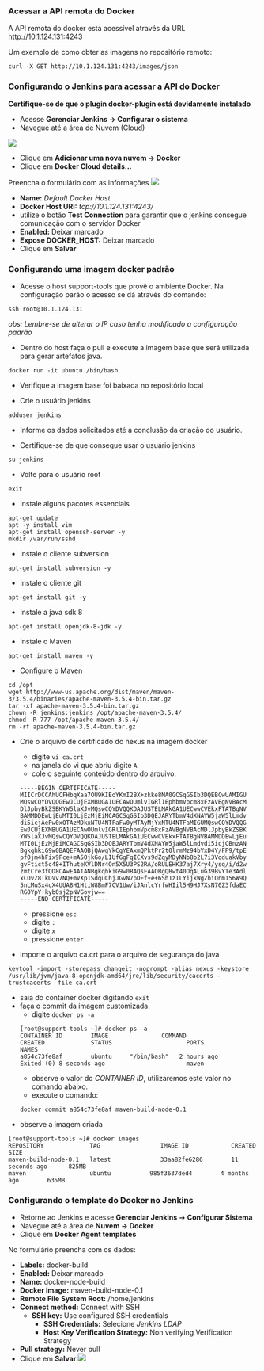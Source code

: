 ### Acessar a API remota do Docker
A API remota do docker está acessível através da URL http://10.1.124.131:4243

Um exemplo de como obter as imagens no repositório remoto:
```
curl -X GET http://10.1.124.131:4243/images/json
```

### Configurando o Jenkins para acessar a API do Docker

**Certifique-se de que o plugin docker-plugin está devidamente instalado**

- Acesse **Gerenciar Jenkins &rarr; Configurar o sistema**
- Navegue até a área de Nuvem (Cloud)

![](/images/fig67-docker.png)
- Clique em **Adicionar uma nova nuvem &rarr; Docker**
- Clique em **Docker Cloud details...**

Preencha o formulário com as informações
![](/images/fig68-docker.png)
  - **Name:** _Default Docker Host_
  - **Docker Host URI:** _tcp://10.1.124.131:4243/_
  - utilize o botão **Test Connection** para garantir que o jenkins consegue comunicação com o servidor Docker
  - **Enabled:** Deixar marcado
  - **Expose DOCKER_HOST:** Deixar marcado
  - Clique em **Salvar**

### Configurando uma imagem docker padrão
- Acesse o host support-tools que provê o ambiente Docker. Na configuração parão o acesso se dá através do comando:
```
ssh root@10.1.124.131
```
_obs: Lembre-se de alterar o IP caso tenha modificado a configuração padrão_

- Dentro do host faça o pull e execute a imagem base que será utilizada para gerar artefatos java.
```
docker run -it ubuntu /bin/bash
```
- Verifique a imagem base foi baixada no repositório local

- Crie o usuário jenkins
```
adduser jenkins
```
- Informe os dados solicitados até a conclusão da criação do usuário.

- Certifique-se de que consegue usar o usuário jenkins
```
su jenkins
```
- Volte para o usuário root
```
exit
```


- Instale alguns pacotes essenciais
```
apt-get update
apt -y install vim
apt-get install openssh-server -y
mkdir /var/run/sshd
```
- Instale o cliente subversion
```
apt-get install subversion -y
```
- Instale o cliente git
```
apt-get install git -y
```
- Instale a java sdk 8
```
apt-get install openjdk-8-jdk -y
```
- Instale o Maven
```
apt-get install maven -y
```
- Configure o Maven
```
cd /opt
wget http://www-us.apache.org/dist/maven/maven-3/3.5.4/binaries/apache-maven-3.5.4-bin.tar.gz
tar -xf apache-maven-3.5.4-bin.tar.gz
chown -R jenkins:jenkins /opt/apache-maven-3.5.4/
chmod -R 777 /opt/apache-maven-3.5.4/
rm -rf apache-maven-3.5.4-bin.tar.gz
```

- Crie o arquivo de certificado do nexus na imagem docker
  - digite `vi ca.crt`
  - na janela do vi que abriu digite `A`
  - cole o seguinte conteúdo dentro do arquivo:
  ```
  -----BEGIN CERTIFICATE-----
  MIICrDCCAhUCFHbqXaa7OU9KIEoYKmI2BX+zkke8MA0GCSqGSIb3DQEBCwUAMIGU
  MQswCQYDVQQGEwJCUjEXMBUGA1UECAwOUmlvIGRlIEphbmVpcm8xFzAVBgNVBAcM
  DlJpbyBkZSBKYW5laXJvMQswCQYDVQQKDAJUSTELMAkGA1UECwwCVEkxFTATBgNV
  BAMMDDEwLjEuMTI0LjEzMjEiMCAGCSqGSIb3DQEJARYTbmV4dXNAYW5jaW5lLmdv
  di5icjAeFw0xOTAzMDkxNTU4NTFaFw0yMTAyMjYxNTU4NTFaMIGUMQswCQYDVQQG
  EwJCUjEXMBUGA1UECAwOUmlvIGRlIEphbmVpcm8xFzAVBgNVBAcMDlJpbyBkZSBK
  YW5laXJvMQswCQYDVQQKDAJUSTELMAkGA1UECwwCVEkxFTATBgNVBAMMDDEwLjEu
  MTI0LjEzMjEiMCAGCSqGSIb3DQEJARYTbmV4dXNAYW5jaW5lLmdvdi5icjCBnzAN
  BgkqhkiG9w0BAQEFAAOBjQAwgYkCgYEAxmQPktPr2t0lrmMz94bYxD4Y/FP9/tpE
  pf0jm4hFix9Fce+mA50jkGo/LIUfGgFqICXvs9dZqyMDyNNb8b2L7i3VoduakVby
  gvFtict5c48+IThuteKVlDNr4On5X5U3PS2RA/oRULEHK37aj7Xry4/ysq/i/d2w
  zmtCre3fQD8CAwEAATANBgkqhkiG9w0BAQsFAAOBgQBwt40OqALuG39BvYTe3Adl
  xCOvZ8TkDVv7NQ+mVXp1SdquChjJGvN7pDEf+e+6Sh1zILYijkWgZhiQnm156W9Q
  5nLMuSx4cX4UUA8H1HtiW8BmF7CV1Uw/iJAnlcYrfwHIil5H9HJ7XsN70Z3fdaEC
  RG0YpY+kyb0sj2pNVGoyjw==
  -----END CERTIFICATE-----
  ```
  - pressione `esc`
  - digite `:`
  - digite `x`
  - pressione `enter`

- importe o arquivo ca.crt para o arquivo de segurança do java
```
keytool -import -storepass changeit -noprompt -alias nexus -keystore /usr/lib/jvm/java-8-openjdk-amd64/jre/lib/security/cacerts -trustcacerts -file ca.crt
```
- saia do container docker digitando `exit`
- faça o commit da imagem customizada.
  - digite `docker ps -a`
  ```
  [root@support-tools ~]# docker ps -a
  CONTAINER ID        IMAGE               COMMAND                  CREATED             STATUS                     PORTS               NAMES
  a854c73fe8af        ubuntu     "/bin/bash"   2 hours ago         Exited (0) 8 seconds ago                       maven
  ```
  - observe o valor do _CONTAINER ID_, utilizaremos este valor no comando abaixo.
  - execute o comando:
  ```
  docker commit a854c73fe8af maven-build-node-0.1
  ```
- observe a imagem criada
```
[root@support-tools ~]# docker images
REPOSITORY             TAG                 IMAGE ID            CREATED             SIZE
maven-build-node-0.1   latest              33aa82fe6286        11 seconds ago      825MB
maven                  ubuntu           985f3637ded4        4 months ago        635MB
```

### Configurando o template do Docker no Jenkins
- Retorne ao Jenkins e acesse **Gerenciar Jenkins &rarr; Configurar Sistema**
- Navegue até a área de **Nuvem &rarr; Docker**
- Clique  em **Docker Agent templates**

No formulário preencha com os dados:
- **Labels:** docker-build
- **Enabled:** Deixar marcado
- **Name:** docker-node-build
- **Docker Image:** maven-build-node-0.1
- **Remote File System Root:** /home/jenkins
- **Connect method:** Connect with SSH
  - **SSH key:** Use configured SSH credentials
    - **SSH Credentials:** Selecione _Jenkins LDAP_
    - **Host Key Verification Strategy:** Non verifying Verification Strategy
- **Pull strategy:** Never pull
- Clique em **Salvar**
![](/images/fig106.png)
